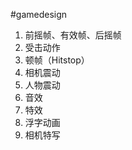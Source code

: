 #gamedesign

1.  前摇帧、有效帧、后摇帧
2.  受击动作
3.  顿帧（Hitstop）
4.  相机震动
5.  人物震动
6.  音效
7.  特效
8.  浮字动画
9.  相机特写